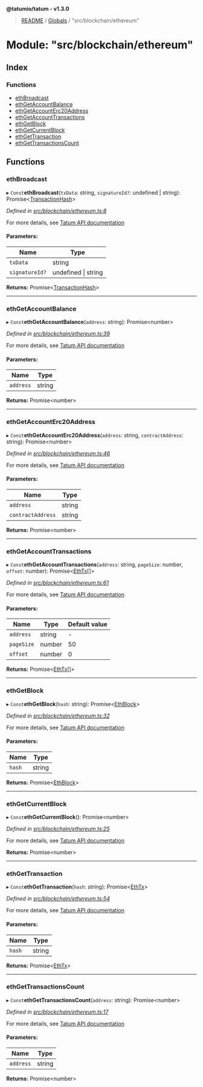 **@tatumio/tatum - v1.3.0**

> [README](../README.md) / [Globals](../globals.md) / "src/blockchain/ethereum"

# Module: "src/blockchain/ethereum"

## Index

### Functions

* [ethBroadcast](_src_blockchain_ethereum_.md#ethbroadcast)
* [ethGetAccountBalance](_src_blockchain_ethereum_.md#ethgetaccountbalance)
* [ethGetAccountErc20Address](_src_blockchain_ethereum_.md#ethgetaccounterc20address)
* [ethGetAccountTransactions](_src_blockchain_ethereum_.md#ethgetaccounttransactions)
* [ethGetBlock](_src_blockchain_ethereum_.md#ethgetblock)
* [ethGetCurrentBlock](_src_blockchain_ethereum_.md#ethgetcurrentblock)
* [ethGetTransaction](_src_blockchain_ethereum_.md#ethgettransaction)
* [ethGetTransactionsCount](_src_blockchain_ethereum_.md#ethgettransactionscount)

## Functions

### ethBroadcast

▸ `Const`**ethBroadcast**(`txData`: string, `signatureId?`: undefined \| string): Promise\<[TransactionHash](../interfaces/_src_model_response_common_transactionhash_.transactionhash.md)>

*Defined in [src/blockchain/ethereum.ts:8](https://github.com/tatumio/tatum-js/blob/31bb1b4/src/blockchain/ethereum.ts#L8)*

For more details, see <a href="https://tatum.io/apidoc.html#operation/EthBroadcast" target="_blank">Tatum API documentation</a>

#### Parameters:

Name | Type |
------ | ------ |
`txData` | string |
`signatureId?` | undefined \| string |

**Returns:** Promise\<[TransactionHash](../interfaces/_src_model_response_common_transactionhash_.transactionhash.md)>

___

### ethGetAccountBalance

▸ `Const`**ethGetAccountBalance**(`address`: string): Promise\<number>

*Defined in [src/blockchain/ethereum.ts:39](https://github.com/tatumio/tatum-js/blob/31bb1b4/src/blockchain/ethereum.ts#L39)*

For more details, see <a href="https://tatum.io/apidoc.html#operation/EthGetBalance" target="_blank">Tatum API documentation</a>

#### Parameters:

Name | Type |
------ | ------ |
`address` | string |

**Returns:** Promise\<number>

___

### ethGetAccountErc20Address

▸ `Const`**ethGetAccountErc20Address**(`address`: string, `contractAddress`: string): Promise\<number>

*Defined in [src/blockchain/ethereum.ts:46](https://github.com/tatumio/tatum-js/blob/31bb1b4/src/blockchain/ethereum.ts#L46)*

For more details, see <a href="https://tatum.io/apidoc.html#operation/EthErc20GetBalance" target="_blank">Tatum API documentation</a>

#### Parameters:

Name | Type |
------ | ------ |
`address` | string |
`contractAddress` | string |

**Returns:** Promise\<number>

___

### ethGetAccountTransactions

▸ `Const`**ethGetAccountTransactions**(`address`: string, `pageSize`: number, `offset`: number): Promise\<[EthTx](../interfaces/_src_model_response_eth_ethtx_.ethtx.md)[]>

*Defined in [src/blockchain/ethereum.ts:61](https://github.com/tatumio/tatum-js/blob/31bb1b4/src/blockchain/ethereum.ts#L61)*

For more details, see <a href="https://tatum.io/apidoc.html#operation/EthGetTransactionByAddress" target="_blank">Tatum API documentation</a>

#### Parameters:

Name | Type | Default value |
------ | ------ | ------ |
`address` | string | - |
`pageSize` | number | 50 |
`offset` | number | 0 |

**Returns:** Promise\<[EthTx](../interfaces/_src_model_response_eth_ethtx_.ethtx.md)[]>

___

### ethGetBlock

▸ `Const`**ethGetBlock**(`hash`: string): Promise\<[EthBlock](../interfaces/_src_model_response_eth_ethblock_.ethblock.md)>

*Defined in [src/blockchain/ethereum.ts:32](https://github.com/tatumio/tatum-js/blob/31bb1b4/src/blockchain/ethereum.ts#L32)*

For more details, see <a href="https://tatum.io/apidoc.html#operation/EthGetBlock" target="_blank">Tatum API documentation</a>

#### Parameters:

Name | Type |
------ | ------ |
`hash` | string |

**Returns:** Promise\<[EthBlock](../interfaces/_src_model_response_eth_ethblock_.ethblock.md)>

___

### ethGetCurrentBlock

▸ `Const`**ethGetCurrentBlock**(): Promise\<number>

*Defined in [src/blockchain/ethereum.ts:25](https://github.com/tatumio/tatum-js/blob/31bb1b4/src/blockchain/ethereum.ts#L25)*

For more details, see <a href="https://tatum.io/apidoc.html#operation/EthGetCurrentBlock" target="_blank">Tatum API documentation</a>

**Returns:** Promise\<number>

___

### ethGetTransaction

▸ `Const`**ethGetTransaction**(`hash`: string): Promise\<[EthTx](../interfaces/_src_model_response_eth_ethtx_.ethtx.md)>

*Defined in [src/blockchain/ethereum.ts:54](https://github.com/tatumio/tatum-js/blob/31bb1b4/src/blockchain/ethereum.ts#L54)*

For more details, see <a href="https://tatum.io/apidoc.html#operation/EthGetTransaction" target="_blank">Tatum API documentation</a>

#### Parameters:

Name | Type |
------ | ------ |
`hash` | string |

**Returns:** Promise\<[EthTx](../interfaces/_src_model_response_eth_ethtx_.ethtx.md)>

___

### ethGetTransactionsCount

▸ `Const`**ethGetTransactionsCount**(`address`: string): Promise\<number>

*Defined in [src/blockchain/ethereum.ts:17](https://github.com/tatumio/tatum-js/blob/31bb1b4/src/blockchain/ethereum.ts#L17)*

For more details, see <a href="https://tatum.io/apidoc.html#operation/EthGetTransactionCount" target="_blank">Tatum API documentation</a>

#### Parameters:

Name | Type |
------ | ------ |
`address` | string |

**Returns:** Promise\<number>
